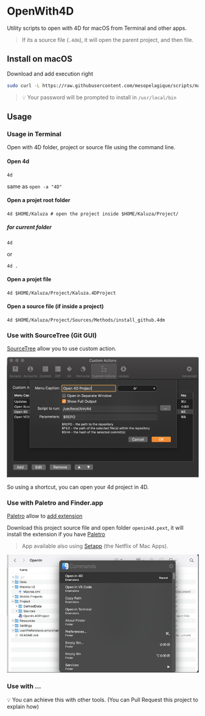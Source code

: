 # OpenWith4D

Utility scripts to open with 4D for macOS from Terminal and other apps.

> If its a source file (`.4dm`), it will open the parent project, and then file.

## Install on macOS

Download and add execution right

```bash
sudo curl -L https://raw.githubusercontent.com/mesopelagique/scripts/master/macos/4d -o /usr/local/bin/4d && chmod +x /usr/local/bin/4d
```

> 💡 Your password will be prompted to install in `/usr/local/bin`

## Usage

### Usage in Terminal

Open with 4D folder, project or source file using the command line.

#### Open 4d

```
4d 
```

same as `open -a "4D"`

#### Open a projet root folder

```
4d $HOME/Kaluza # open the project inside $HOME/Kaluza/Project/
```

##### for current folder

```
4d
```

or

```
4d .
```

#### Open a projet file

```
4d $HOME/Kaluza/Project/Kaluza.4DProject 
```

#### Open a source file (if inside a project)

```
4d $HOME/Kaluza/Project/Sources/Methods/install_github.4dm
```

### Use with SourceTree (Git GUI)

[SourceTree](https://www.sourcetreeapp.com/) allow you to use custom action. 

![SourceTreeAction](assets/sourcetree-action.png)

So using a shortcut, you can open your 4d project in 4D.

### Use with Paletro and Finder.app

[Paletro](https://appmakes.io/paletro) allow to [add extension](https://appmakes.io/paletro/docs/#/Build-Extension)

Download this project source file and open folder `openin4d.pext`, it will install the extension if you have [Paletro](https://appmakes.io/paletro) 

> App available also using [Setapp](https://go.setapp.com/invite/neko4) (the Netflix of Mac Apps).

![PaletroExt](assets/paletro-extension.png)

### Use with ...

💡 You can achieve this with other tools. (You can Pull Request this project to explain how)
